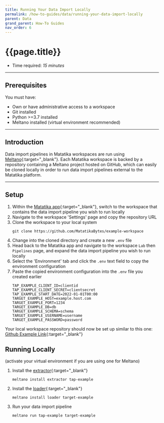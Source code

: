 ```yaml
---
title: Running Your Data Import Locally
permalink: /how-to-guides/data/running-your-data-import-locally
parent: Data
grand_parent: How-To Guides
nav_order: 6
---
```


# {{page.title}}

- Time required: *15 minutes*

---

## Prerequisites
You must have:

- Own or have administrative access to a workspace
- Git installed
- Python >=3.7 installed
- Meltano installed (virtual environment recommended)

---

## Introduction
Data import pipelines in Matatika workspaces are run using [Meltano](https://meltano.com/){:target="_blank"}. Each Matatika workspace is backed by a repository containing a Meltano project hosted on GitHub, which can easily be cloned locally in order to run data import pipelines external to the Matatika platform.

---

## Setup
1. Within the [Matatika app]({{site.matatika.links.app}}){:target="_blank"}, switch to the workspace that contains the data import pipeline you wish to run locally
1. Navigate to the workspace 'Settings' page and copy the repository URL
1. Clone the workspace to your local system
    ```
    git clone https://github.com/MatatikaBytes/example-workspace
    ```
1. Change into the cloned directory and create a new `.env` file
1. Head back to the Matatika app and navigate to the workspace `Lab` then `Pipelines` page, and expand the data import pipeline you wish to run locally
1. Select the 'Environment' tab and click the `.env` text field to copy the environment configuration 
1. Paste the copied environment configuration into the `.env` file you created earlier
    ```
    TAP_EXAMPLE_CLIENT_ID=clientid
    TAP_EXAMPLE_CLIENT_SECRET=clientsecret
    TAP_EXAMPLE_START_DATE=2022-01-01T00:00
    TARGET_EXAMPLE_HOST=example.host.com
    TARGET_EXAMPLE_PORT=1234
    TARGET_EXAMPLE_DB=db
    TARGET_EXAMPLE_SCHEMA=schema
    TARGET_EXAMPLE_USERNAME=username
    TARGET_EXAMPLE_PASSWORD=password
    ```

Your local workspace repository should now be set up similar to this one: [Github Example Link](https://github.com/Matatika/matatika-examples/tree/master/example_local_data_import_workspace){:target="_blank"}

## Running Locally
(activate your virtual environment if you are using one for Meltano)

1. Install the [extractor](https://meltano.com/docs/plugins.html#extractors){:target="_blank"}
    ```
    meltano install extractor tap-example
    ```
1. Install the [loader](https://meltano.com/docs/plugins.html#loaders){:target="_blank"}
    ```
    meltano install loader target-example
    ```
1. Run your data import pipeline
    ```
    meltano run tap-example target-example
    ```
